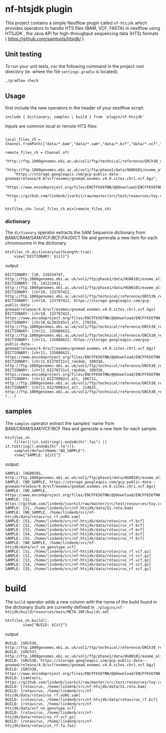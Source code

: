 # nf-htsjdk plugin 
 
This project contains a simple Nextflow plugin called `nf-htsjdk` which provides operators to handle HTS files (BAM, VCF, FASTA) in nextflow using HTSJDK ,
the Java API for high-throughput sequencing data (HTS) formats ( https://github.com/samtools/htsjdk/ ).

## Unit testing 

To run your unit tests, run the following command in the project root directory (ie. where the file `settings.gradle` is located):

```bash
./gradlew check
```

## Usage

first include the new operators in the header of your nextflow script:

```nextflow
include { dictionary; samples ; build } from 'plugin/nf-htsjdk'
```

Inputs are common local or remote HTS files:

```nextflow

local_files_ch = Channel.fromPath(["data/*.bam","data/*.sam","data/*.bcf","data/*.vcf","data/*.vcf.gz","data/*.fai"])

remote_files_ch = Channel.of(
	"http://ftp.1000genomes.ebi.ac.uk/vol1/ftp/technical/reference/GRCh38_reference_genome/GRCh38_full_analysis_set_plus_decoy_hla.fa",
	"http://ftp.1000genomes.ebi.ac.uk/vol1/ftp/phase1/data/HG00101/exome_alignment/HG00101.mapped.illumina.mosaik.GBR.exome.20110411.bam",
	"https://storage.googleapis.com/gcp-public-data--gnomad/release/4.0/vcf/exomes/gnomad.exomes.v4.0.sites.chr1.vcf.bgz",
	"https://www.encodeproject.org/files/ENCFF656TNN/@@download/ENCFF656TNN.bam",
	"https://github.com/lindenb/jvarkit/raw/master/src/test/resources/toy.cram"
	)

htsfiles_ch= local_files_ch.mix(remote_files_ch)
```


### dictionary

The `dictionary` operator extracts the SAM Sequence dictionary from BAM/CRAM/SAM/VCF/BCF/FAI/DICT file and generate a new item for each chromosome in the dictionary.

```nextflow
htsfiles_ch.dictionary(withLength:true).
	view{"DICTIONARY: ${it}"}

```

output

```
DICTIONARY: [10, 135534747, http://ftp.1000genomes.ebi.ac.uk/vol1/ftp/phase1/data/HG00101/exome_alignment/HG00101.mapped.illumina.mosaik.GBR.exome.20110411.bam]
DICTIONARY: [9, 141213431, http://ftp.1000genomes.ebi.ac.uk/vol1/ftp/phase1/data/HG00101/exome_alignment/HG00101.mapped.illumina.mosaik.GBR.exome.20110411.bam]
DICTIONARY: [chr10, 133797422, http://ftp.1000genomes.ebi.ac.uk/vol1/ftp/technical/reference/GRCh38_reference_genome/GRCh38_full_analysis_set_plus_decoy_hla.fa]
DICTIONARY: [chr10, 133797422, https://storage.googleapis.com/gcp-public-data--gnomad/release/4.0/vcf/exomes/gnomad.exomes.v4.0.sites.chr1.vcf.bgz]
DICTIONARY: [chr10, 133797422, https://www.encodeproject.org/files/ENCFF656TNN/@@download/ENCFF656TNN.bam]
DICTIONARY: [chr10_GL383545v1_alt, 179254, http://ftp.1000genomes.ebi.ac.uk/vol1/ftp/technical/reference/GRCh38_reference_genome/GRCh38_full_analysis_set_plus_decoy_hla.fa]
DICTIONARY: [chr11, 135086622, http://ftp.1000genomes.ebi.ac.uk/vol1/ftp/technical/reference/GRCh38_reference_genome/GRCh38_full_analysis_set_plus_decoy_hla.fa]
DICTIONARY: [chr11, 135086622, https://storage.googleapis.com/gcp-public-data--gnomad/release/4.0/vcf/exomes/gnomad.exomes.v4.0.sites.chr1.vcf.bgz]
DICTIONARY: [chr11, 135086622, https://www.encodeproject.org/files/ENCFF656TNN/@@download/ENCFF656TNN.bam]
DICTIONARY: [chr11_KI270721v1_random, 100316, http://ftp.1000genomes.ebi.ac.uk/vol1/ftp/technical/reference/GRCh38_reference_genome/GRCh38_full_analysis_set_plus_decoy_hla.fa]
DICTIONARY: [chr11_KI270721v1_random, 100316, https://www.encodeproject.org/files/ENCFF656TNN/@@download/ENCFF656TNN.bam]
DICTIONARY: [chr11_KI270902v1_alt, 106711, http://ftp.1000genomes.ebi.ac.uk/vol1/ftp/technical/reference/GRCh38_reference_genome/GRCh38_full_analysis_set_plus_decoy_hla.fa]
DICTIONARY: [chr11_KI270903v1_alt, 214625, http://ftp.1000genomes.ebi.ac.uk/vol1/ftp/technical/reference/GRCh38_reference_genome/GRCh38_full_analysis_set_plus_decoy_hla.fa]
(...)
```
## samples

The `samples` operator  extract the samples' name from BAM/CRAM/SAM/VCF/BCF files and generate a new item for each sample.

```nextflow
htsfiles_ch.
	filter{!(it.toString().endsWith(".fai") || it.toString().endsWith(".fa"))}.
	samples(defaultName:"NO_SAMPLE").
	view{"SAMPLE: ${it}"}
```


output:

```
SAMPLE: [HG00101, http://ftp.1000genomes.ebi.ac.uk/vol1/ftp/phase1/data/HG00101/exome_alignment/HG00101.mapped.illumina.mosaik.GBR.exome.20110411.bam]
SAMPLE: [NO_SAMPLE, https://storage.googleapis.com/gcp-public-data--gnomad/release/4.0/vcf/exomes/gnomad.exomes.v4.0.sites.chr1.vcf.bgz]
SAMPLE: [NO_SAMPLE, https://www.encodeproject.org/files/ENCFF656TNN/@@download/ENCFF656TNN.bam]
SAMPLE: [S1, https://github.com/lindenb/jvarkit/raw/master/src/test/resources/toy.cram]
SAMPLE: [S1, /home/lindenb/src/nf-htsjdk/data/S1.rota.bam]
SAMPLE: [NO_SAMPLE, /home/lindenb/src/nf-htsjdk/data/rotavirus_rf.noRG.sam]
SAMPLE: [S1, /home/lindenb/src/nf-htsjdk/data/rotavirus_rf.bcf]
SAMPLE: [S2, /home/lindenb/src/nf-htsjdk/data/rotavirus_rf.bcf]
SAMPLE: [S3, /home/lindenb/src/nf-htsjdk/data/rotavirus_rf.bcf]
SAMPLE: [S4, /home/lindenb/src/nf-htsjdk/data/rotavirus_rf.bcf]
SAMPLE: [S5, /home/lindenb/src/nf-htsjdk/data/rotavirus_rf.bcf]
SAMPLE: [NO_SAMPLE, /home/lindenb/src/nf-htsjdk/data/vcf_no_genotype.vcf]
SAMPLE: [S1, /home/lindenb/src/nf-htsjdk/data/rotavirus_rf.vcf.gz]
SAMPLE: [S2, /home/lindenb/src/nf-htsjdk/data/rotavirus_rf.vcf.gz]
SAMPLE: [S3, /home/lindenb/src/nf-htsjdk/data/rotavirus_rf.vcf.gz]
SAMPLE: [S4, /home/lindenb/src/nf-htsjdk/data/rotavirus_rf.vcf.gz]
SAMPLE: [S5, /home/lindenb/src/nf-htsjdk/data/rotavirus_rf.vcf.gz]
```

# build

The `build` operator adds a new column with the name of the build found in the dictionary (buils are currently defined in `./plugins/nf-htsjdk/build/resources/main/META-INF/builds.xml`

```nextflow
htsfiles_ch.build().
        view{"BUILD: ${it}"}
```

output

```
BUILD: [GRCh38, http://ftp.1000genomes.ebi.ac.uk/vol1/ftp/technical/reference/GRCh38_reference_genome/GRCh38_full_analysis_set_plus_decoy_hla.fa]
BUILD: [GRCh37, http://ftp.1000genomes.ebi.ac.uk/vol1/ftp/phase1/data/HG00101/exome_alignment/HG00101.mapped.illumina.mosaik.GBR.exome.20110411.bam]
BUILD: [GRCh38, https://storage.googleapis.com/gcp-public-data--gnomad/release/4.0/vcf/exomes/gnomad.exomes.v4.0.sites.chr1.vcf.bgz]
BUILD: [GRCh38, https://www.encodeproject.org/files/ENCFF656TNN/@@download/ENCFF656TNN.bam]
BUILD: [samtools, https://github.com/lindenb/jvarkit/raw/master/src/test/resources/toy.cram]
BUILD: [rotavirus, /home/lindenb/src/nf-htsjdk/data/S1.rota.bam]
BUILD: [rotavirus, /home/lindenb/src/nf-htsjdk/data/rotavirus_rf.noRG.sam]
BUILD: [rotavirus, /home/lindenb/src/nf-htsjdk/data/rotavirus_rf.bcf]
BUILD: [rotavirus, /home/lindenb/src/nf-htsjdk/data/vcf_no_genotype.vcf]
BUILD: [rotavirus, /home/lindenb/src/nf-htsjdk/data/rotavirus_rf.vcf.gz]
BUILD: [rotavirus, /home/lindenb/src/nf-htsjdk/data/rotavirus_rf.fa.fai]
```



